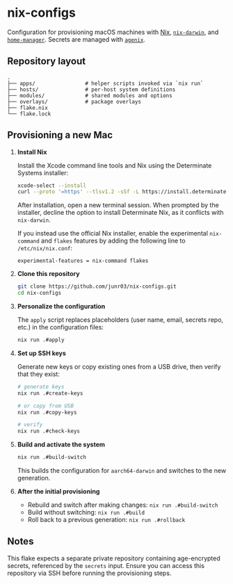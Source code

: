 # nix-configs

Configuration for provisioning macOS machines with [Nix](https://nixos.org), [`nix-darwin`](https://github.com/LnL7/nix-darwin), and [`home-manager`](https://github.com/nix-community/home-manager).  Secrets are managed with [`agenix`](https://github.com/ryantm/agenix).

## Repository layout

```
.
├── apps/                # helper scripts invoked via `nix run`
├── hosts/               # per-host system definitions
├── modules/             # shared modules and options
├── overlays/            # package overlays
├── flake.nix
└── flake.lock
```

## Provisioning a new Mac

1. **Install Nix**

   Install the Xcode command line tools and Nix using the Determinate Systems installer:

   ```sh
   xcode-select --install
   curl --proto '=https' --tlsv1.2 -sSf -L https://install.determinate.systems/nix | sh -s -- install
   ```

   After installation, open a new terminal session. When prompted by the installer, decline the option to install Determinate Nix, as it conflicts with `nix-darwin`.

   If you instead use the official Nix installer, enable the experimental `nix-command` and `flakes` features by adding the following line to `/etc/nix/nix.conf`:

   ```
   experimental-features = nix-command flakes
   ```

2. **Clone this repository**

   ```sh
   git clone https://github.com/junr03/nix-configs.git
   cd nix-configs
   ```

3. **Personalize the configuration**

   The `apply` script replaces placeholders (user name, email, secrets repo, etc.) in the configuration files:

   ```sh
   nix run .#apply
   ```

4. **Set up SSH keys**

   Generate new keys or copy existing ones from a USB drive, then verify that they exist:

   ```sh
   # generate keys
   nix run .#create-keys

   # or copy from USB
   nix run .#copy-keys

   # verify
   nix run .#check-keys
   ```

5. **Build and activate the system**

   ```sh
   nix run .#build-switch
   ```

   This builds the configuration for `aarch64-darwin` and switches to the new generation.

6. **After the initial provisioning**

   - Rebuild and switch after making changes: `nix run .#build-switch`
   - Build without switching: `nix run .#build`
   - Roll back to a previous generation: `nix run .#rollback`

## Notes

This flake expects a separate private repository containing age-encrypted secrets, referenced by the `secrets` input. Ensure you can access this repository via SSH before running the provisioning steps.

